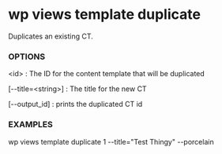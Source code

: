 # wp views template duplicate

Duplicates an existing CT.

### OPTIONS

&lt;id&gt;
: The ID for the content template that will be duplicated

[\--title=&lt;string&gt;]
: The title for the new CT

[\--output_id]
: prints the duplicated CT id

### EXAMPLES

   wp views template duplicate 1 --title="Test Thingy" --porcelain


